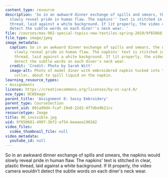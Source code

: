 ```yaml
---
content_type: resource
description: 'So in an awkward dinner exchange of spills and smears, the napkins would
  slowly reveal pride in human flaw. The napkins'' text is stitched in clear, plastic
  thread, laid against a white background. If lit properly, the video camera wouldn''t
  detect the subtle words on each diner''s neck wear. '
file: /courses/mas-962-special-topics-new-textiles-spring-2010/9f65868149973bf2af54beaaea190182_06_invisible.jpg
file_type: image/jpeg
image_metadata:
  caption: So in an awkward dinner exchange of spills and smears, the napkins would
    slowly reveal pride in human flaw. The napkins' text is stitched in clear, plastic
    thread, laid against a white background. If lit properly, the video camera wouldn't
    detect the subtle words on each diner's neck wear.
  credit: 'Credit: Photo by Sarah Witt'
  image-alt: Photo of model diner with embroidered napkin tucked into their shirt
    collar, about to spill liquid on the napkin.
learning_resource_types:
- Assignments
license: https://creativecommons.org/licenses/by-nc-sa/4.0/
ocw_type: OCWImage
parent_title: 'Assignment 8: Sassy Embroidery'
parent_type: CourseSection
parent_uid: 891a99d4-fcaf-19e8-22d2-df7dbe9b21cc
resourcetype: Image
title: 06_invisible.jpg
uid: 9f658681-4997-3bf2-af54-beaaea190182
video_files:
  video_thumbnail_file: null
video_metadata:
  youtube_id: null
---
```

So in an awkward dinner exchange of spills and smears, the napkins would slowly reveal pride in human flaw. The napkins' text is stitched in clear, plastic thread, laid against a white background. If lit properly, the video camera wouldn't detect the subtle words on each diner's neck wear. 